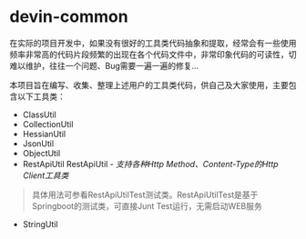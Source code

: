 # devin-common

在实际的项目开发中，如果没有很好的工具类代码抽象和提取，经常会有一些使用频率非常高的代码片段频繁的出现在各个代码文件中，非常印象代码的可读性，切难以维护，往往一个问题、Bug需要一遍一遍的修复...

本项目旨在编写、收集、整理上述用户的工具类代码，供自己及大家使用，主要包含以下工具类：
- ClassUtil
- CollectionUtil
- HessianUtil
- JsonUtil
- ObjectUtil
- RestApiUtil RestApiUtil - *支持各种Http Method、Content-Type的Http Client工具类*
>具体用法可参看RestApiUtilTest测试类。RestApiUtilTest是基于Springboot的测试类，可直接Junt Test运行，无需启动WEB服务
- StringUtil
